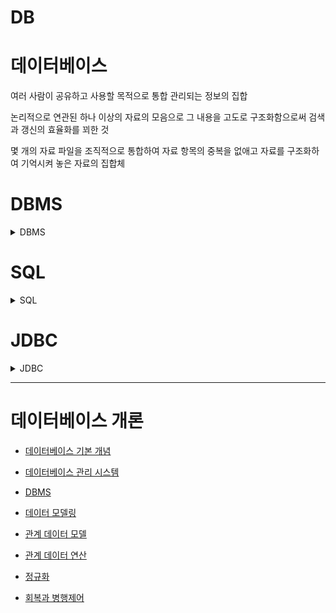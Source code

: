 # DB

# 데이터베이스

여러 사람이 공유하고 사용할 목적으로 통합 관리되는 정보의 집합

논리적으로 연관된 하나 이상의 자료의 모음으로 그 내용을 고도로 구조화함으로써 검색과 갱신의 효율화를 꾀한 것

몇 개의 자료 파일을 조직적으로 통합하여 자료 항목의 중복을 없애고 자료를 구조화하여 기억시켜 놓은 자료의 집합체

<h1> DBMS </h1>

<details>
<summary>DBMS</summary> 
<div markdown="1">

## DBMS(Database Management System)

데이터베이스 관리 프로그램

데이터베이스 조작 인터페이스 제공 (데이터의 무결성 보장)

효율적인 데이터 관리 기능 제공

데이터베이스 구축 기능 제공

데이터 복구, 사용자 권한 부여, 유지보수 기능 제공

</div>
</details>

<h1> SQL</h1>

<details>
<summary>SQL</summary> 
<div markdown="1">

# 관계형 데이터 베이스

테이블 기반의 데이터베이스

데이터를 테이블 단위로 관리

- 하나의 데이터(record)는 여러 속성(Attribute)을 가진다
- 데이터 중복을 최소화
- 테이블 간의 관계를 이용하여 필요한 데이터 검색 가능

테이블(Table)

- 실제 데이터가 저장되는 곳
- 행과 열의 2차원 구조를 가진 데이터 저장 장소

**관계형 데이터 베이스 관리 시스템 (Relational Database Management System)**

# SQL

Structured Query Language

관계형 데이터 베이스에서 데이터 조작과 데이터 정의를 위해 사용하는 언어

- 데이터 조회
- 데이터 삽입 삭제 수정
- DB Object 생성 및 변경 삭제
- DB 사용자 생성 및 삭제, 권한 제어

## 특징

배우고 사용하기 쉽다

대소문자를 구별하지 않는다 (데이터의 대소문자는 구분)

절차적인 언어가 아니라 선언적 언어

DBMS에 종속적이지 않다

- DML(Data Manipulation Language): 데이터 조작 언어
  - 데이터베이스에서 데이터를 조작하거나 조회할 때 사용
  - 테이블의 레코드를 CRUD (Create, Read, Update, Delete)
- DDL(Data Definition Language): 데이터 정의 언어
  - 데이터 베이스 객체(table, view, user, index)의 구조를 정의
- TCL(Transaction Control Language): 트랜잭션 제어 언어
  - 트랜잭션 단위로 실행한 명령문을 적용하거나 취소
- DCL(Data Control Language): 데이터 제어 언어
  - Database, Table 접근 권한이나 CRUD 권한 정의
  - 특정 사용자에게 테이블의 검색권한 부여/금지

## 종류

| 분류 | 문장(키워드)    | 설명                                                                                                                         |
| ---- | --------------- | ---------------------------------------------------------------------------------------------------------------------------- |
| DML  | SELECT          | 데이터 조회                                                                                                                  |
|      | INSERT          | 테이블에 새 행을 입력                                                                                                        |
|      | UPDATE          | 기존 행을 변경                                                                                                               |
|      | DELETE          | 테이블에서 행을 삭제                                                                                                         |
| DDL  | CREATE          | 테이블 등 데이터 객체 생성                                                                                                   |
|      | ALTER           | 테이블 등 데이터 객체 변경                                                                                                   |
|      | DROP            | 테이블 등 데이터 객체 삭제                                                                                                   |
|      | RENAME          | 테이블 등 데이터 객체의 이름을 변경                                                                                          |
| TCL  | COMMIT ROLLBACK | DML문이 변경한 내용을 관리 변경사항을 저장(COMMIT)하거나 취소(ROLLBACK)할 때 사용 DML변경 내용은 트랜잭션 단위로 그룹화 가능 |
| DCL  | GRANT           | 데이터베이스 접근권한 부여                                                                                                   |
|      | REVOKE          | 데이터베이스 접근권한 삭제                                                                                                   |

</div>
</details>

<h1> JDBC</h1>

<details>
<summary>JDBC</summary> 
<div markdown="1">

# JDBC

[https://shs2810.tistory.com/18](https://shs2810.tistory.com/18)

[https://devlog-wjdrbs96.tistory.com/139](https://devlog-wjdrbs96.tistory.com/139)

JDBC = Java Database Connectivity

자바와 데이터베이스를 연결해서 데이터를 주고 받게 해주는 프로그래밍 인터페이스

각 DBMS에 맞는 드라이버가 필요함!

## 작업 순서

1. JDBC 사용 (Driver Loading)
2. DB 연결 (Connection 생성)
3. SQL 준비 및 실행
4. DB 연결 해제 (종료)

### 1. JDBC 사용 (Driver Loading)

```java
Class.forName("com.mysql.Jdbc.Driver");
```

### 2. DB 연결 (connection)

```java
String url = "jdbc:mysql://localhost:3306/board?serverTimezone=UTC";

public Connection getConnection() throws SQLException {
		return DriverManager.getConnection(url, username, password);
	}
```

[localhost:3306](http://localhost:3306) = 로컬 환경에서 MySQL의 포트 번호

board : 가져오려는 schema 이름

username과 password는 MySQL에서의 username과 password

이 과정을 통해 연결 가능

### 3. SQL 준비 및 실행

1. Statement + SELECT

```java
Statement stmt = con.createStatement();

String sql = "SELECT * from board";
ResultSet result = stmt.executeQuery(sql);
```

```java
conn = util.getConnection();
stmt = conn.createStatement();
rs = stmt.executeQuery(sql);

while (rs.next()) {
		Board board = new Board();
		board.setId(rs.getInt("id"));
		board.setTitle(rs.getString("title"));
}
```

`rs.getString`, `rs.getInt` = column의 index 또는 column의 label 이름으로 데이터를 가져올 수 있음

`rs.next()` : DB의 row 한 줄을 불러옴, false일 경우 더 이상 불러올 row가 없다는 뜻

1. PreparedStatement + UPDATE / DELETE / INSERT

예시는 insert

```java
String sql = "INSERT INTO board (id, title, content) VALUES (?,?,?)";
Connection conn = util.getConnection();

PreparedStatement pstmt = conn.prepareStatement(sql);

pstmt.setString(1, board.getId());
pstmt.setString(2, board.title());
pstmt.setString(3, board.getContent());

int result = pstmt.executeUpdate(); // 영향 받은 row의 개수
System.out.println(result);
```

- `pstmt.setString(parameterIndex, x)` = ‘?’의 순서에 따라 x값을 할당해줌
- `executeUpdate()` : 테이블의 내용을 변경하는 문장에 사용(create, drop, insert, delete, update)
  - 영향받은 row의 개수를 반환, 아무 것도 반환하지 않으면 0
    ```java
    either (1) the row count for SQL Data Manipulation Language (DML) statements
    		or (2) 0 for SQL statements that return nothing
    ```

### [참고] Statement와 PreparedStatement의 차이?

[https://flatsun.tistory.com/386](https://flatsun.tistory.com/386)

[https://devbox.tistory.com/entry/Comporison](https://devbox.tistory.com/entry/Comporison)

- Statement

```java
Statement stmt = con.createStatement();
ResultSet result = stmt.executeQuery(sql);
```

- createStatement 메소드에 파라미터가 없다.
- 실행 전까지는 무슨 쿼리를 실행하는지 알 수 없음 (executeQuery의 매개변수로 sql을 넣음)
- 쿼리문을 실행할 때마다 생성하며 반복 실행되는 경우에 효율이 떨어짐 (수행하는 과정에서 매번 컴파일)
- 쿼리문을 프로그램 외부에서 작성한 뒤 내부에서 실행하는 SQL Injection 공격에 취약
- 전달되는 SQL문은 완성된 형태 → 한눈에 파악하기 쉬움

- PreparedStatement

```java
String sql = "SELECT * FROM board WHERE id =?"; // ? -> 미완성
pstmt = conn.prepareStatement(sql);
pstmt.setInt(1, id);
rs = pstmt.executeQuery(); // 실행 시 매개변수 x
```

- ‘?’ = Bind 변수, 값을 가변적으로 바꿀 때 사용
- 쿼리문을 미리 생성함 (`prepareStatement()` 메소드를 통해)
- 쿼리를 파라미터에 넣지 않고 수행 → 실행시마다 쿼리를 생성하지 않아서 속도가 빠름
- Bind 변수로 인해 SQL문이 완성된 형태가 아님 → 한눈에 파악하기 어려움

### 4. DB 연결 해제

Connection, Statement, ResultSet에 대해 close

```java
public static void close(Connection conn, PreparedStatement pstmt) {
		try {
			if(pstmt != null) {
				pstmt.close();
			}
		}catch (Exception e) {
			e.getStackTrace();
		}
		try {
			if(conn != null) {
				conn.close();
			}
		}catch (Exception e) {
			e.getStackTrace();
		}
	}

```

```java
/**
	 * 사용한 리소스들을 정리한다. Connection, Statement, PreparedStatement, ResultSet 모두
	 * AutoCloseable 타입 ... 을 이용하므로 필요에 한번에 정리가능
	 *
	 * @param autoCloseables
	 */
	public void close(AutoCloseable... autoCloseables) {
		for (AutoCloseable ac : autoCloseables) {
			if (ac != null) {
				try {
					ac.close();
				} catch (Exception e) {
					// TODO Auto-generated catch block
					e.printStackTrace();
				}
			}
		}
	}
```

</div>
</details>

---

<h1> 데이터베이스 개론</h1>

- [데이터베이스 기본 개념](./db%EA%B8%B0%EB%B3%B8%EA%B0%9C%EB%85%90.md)

- [데이터베이스 관리 시스템](./%EB%8D%B0%EC%9D%B4%ED%84%B0%EB%B2%A0%EC%9D%B4%EC%8A%A4%EA%B4%80%EB%A6%AC%EC%8B%9C%EC%8A%A4%ED%85%9C.md)

- [DBMS](./dbms.md)

- [데이터 모델링](./datamodel.md)

- [관계 데이터 모델](./%EA%B4%80%EA%B3%84%EB%8D%B0%EC%9D%B4%ED%84%B0%EB%AA%A8%EB%8D%B8.md)

- [관계 데이터 연산](./%EA%B4%80%EA%B3%84%EB%8D%B0%EC%9D%B4%ED%84%B0%EC%97%B0%EC%82%B0.md)

- [정규화](./09%20%EC%A0%95%EA%B7%9C%ED%99%94/09%20%E1%84%8C%E1%85%A5%E1%86%BC%E1%84%80%E1%85%B2%E1%84%92%E1%85%AA%20e6f7d5209f274ab4a623f8eade1665f4.md)

- [회복과 병행제어](./10%20%ED%9A%8C%EB%B3%B5%EA%B3%BC%20%EB%B3%91%ED%96%89%EC%A0%9C%EC%96%B4/10%20%ED%9A%8C%EB%B3%B5%EA%B3%BC%20%EB%B3%91%ED%96%89%EC%A0%9C%EC%96%B4.md)
